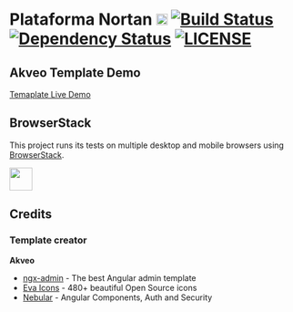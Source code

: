 # Plataforma Nortan [<img src="https://i.imgur.com/oMcxwZ0.png" alt="Eva Design System" height="20px" />](https://eva.design) [![Build Status](https://travis-ci.com/nortan-projetos/plataforma.svg?branch=master)](https://travis-ci.com/nortan-projetos/plataforma) [![Dependency Status](https://david-dm.org/nortan-projetos/plataforma/status.svg)](https://david-dm.org/nortan-projetos/plataforma) [![LICENSE](https://img.shields.io/badge/license-MIT-lightgrey.svg)](https://raw.githubusercontent.com/nortan-projetos/nortan-projetos.github.io/master/LICENSE)

## Akveo Template Demo

<a target="_blank" href="http://akveo.com/ngx-admin/">Temaplate Live Demo</a>

## BrowserStack
This project runs its tests on multiple desktop and mobile browsers using [BrowserStack](http://www.browserstack.com).

<img src="https://cloud.githubusercontent.com/assets/131406/22254249/534d889e-e254-11e6-8427-a759fb23b7bd.png" height="40" />

## Credits

### Template creator

**Akveo**

- [ngx-admin](https://github.com/akveo/ngx-admin) - The best Angular admin template
- [Eva Icons](https://github.com/akveo/eva-icons) - 480+ beautiful Open Source icons
- [Nebular](https://github.com/akveo/nebular) - Angular Components, Auth and Security
